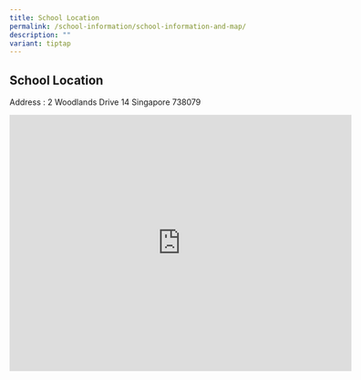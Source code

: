 ```yaml
---
title: School Location
permalink: /school-information/school-information-and-map/
description: ""
variant: tiptap
---
```

<h2><strong>School Location</strong></h2>
<p>Address : 2 Woodlands Drive 14&nbsp;Singapore 738079</p>
<div class="iframe-wrapper">
<iframe style="border:0;" height="450" width="600" allowfullscreen="true" frameborder="0" src="https://www.google.com/maps/embed?pb=!1m18!1m12!1m3!1d3988.569691482874!2d103.78795547472541!3d1.4334715613018703!2m3!1f0!2f0!3f0!3m2!1i1024!2i768!4f13.1!3m3!1m2!1s0x31da13a448f29cb9%3A0xcc4607983950a3c!2sWoodgrove%20Primary%20School!5e0!3m2!1sen!2ssg!4v1722326902218!5m2!1sen!2ssg"></iframe>
</div>
<p></p>